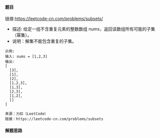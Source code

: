 #### 题目

链接:https://leetcode-cn.com/problems/subsets/

- 描述: 给定一组不含重复元素的整数数组 nums，返回该数组所有可能的子集（幂集）。
- 说明：解集不能包含重复的子集。

```
示例:
输入: nums = [1,2,3]
输出:
[
  [3],
  [1],
  [2],
  [1,2,3],
  [1,3],
  [2,3],
  [1,2],
  []
]

来源：力扣（LeetCode）
链接：https://leetcode-cn.com/problems/subsets
```
#### 解题思路
